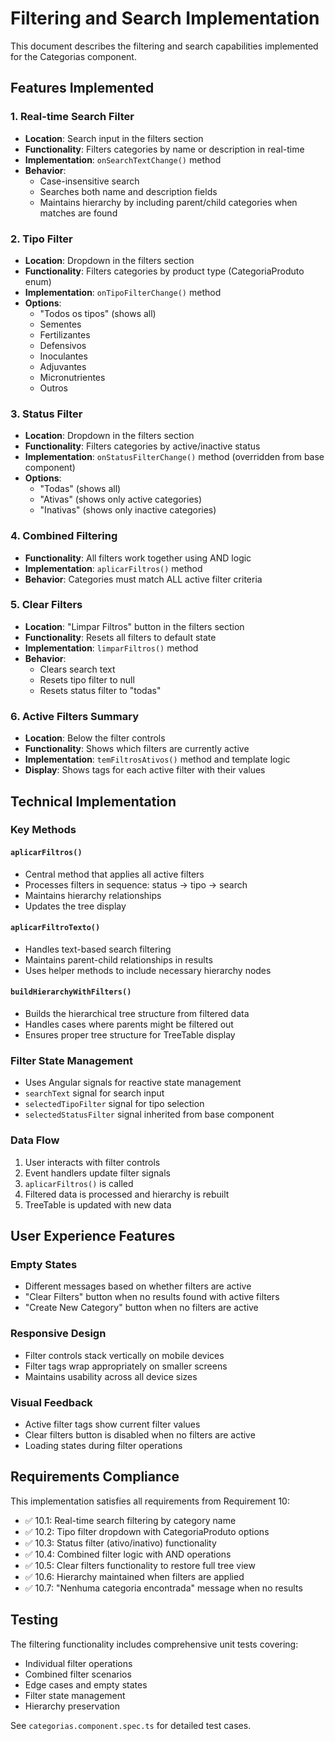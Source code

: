 # Filtering and Search Implementation

This document describes the filtering and search capabilities implemented for the Categorias component.

## Features Implemented

### 1. Real-time Search Filter
- **Location**: Search input in the filters section
- **Functionality**: Filters categories by name or description in real-time
- **Implementation**: `onSearchTextChange()` method
- **Behavior**: 
  - Case-insensitive search
  - Searches both name and description fields
  - Maintains hierarchy by including parent/child categories when matches are found

### 2. Tipo Filter
- **Location**: Dropdown in the filters section
- **Functionality**: Filters categories by product type (CategoriaProduto enum)
- **Implementation**: `onTipoFilterChange()` method
- **Options**: 
  - "Todos os tipos" (shows all)
  - Sementes
  - Fertilizantes
  - Defensivos
  - Inoculantes
  - Adjuvantes
  - Micronutrientes
  - Outros

### 3. Status Filter
- **Location**: Dropdown in the filters section
- **Functionality**: Filters categories by active/inactive status
- **Implementation**: `onStatusFilterChange()` method (overridden from base component)
- **Options**:
  - "Todas" (shows all)
  - "Ativas" (shows only active categories)
  - "Inativas" (shows only inactive categories)

### 4. Combined Filtering
- **Functionality**: All filters work together using AND logic
- **Implementation**: `aplicarFiltros()` method
- **Behavior**: Categories must match ALL active filter criteria

### 5. Clear Filters
- **Location**: "Limpar Filtros" button in the filters section
- **Functionality**: Resets all filters to default state
- **Implementation**: `limparFiltros()` method
- **Behavior**: 
  - Clears search text
  - Resets tipo filter to null
  - Resets status filter to "todas"

### 6. Active Filters Summary
- **Location**: Below the filter controls
- **Functionality**: Shows which filters are currently active
- **Implementation**: `temFiltrosAtivos()` method and template logic
- **Display**: Shows tags for each active filter with their values

## Technical Implementation

### Key Methods

#### `aplicarFiltros()`
- Central method that applies all active filters
- Processes filters in sequence: status → tipo → search
- Maintains hierarchy relationships
- Updates the tree display

#### `aplicarFiltroTexto()`
- Handles text-based search filtering
- Maintains parent-child relationships in results
- Uses helper methods to include necessary hierarchy nodes

#### `buildHierarchyWithFilters()`
- Builds the hierarchical tree structure from filtered data
- Handles cases where parents might be filtered out
- Ensures proper tree structure for TreeTable display

### Filter State Management
- Uses Angular signals for reactive state management
- `searchText` signal for search input
- `selectedTipoFilter` signal for tipo selection
- `selectedStatusFilter` signal inherited from base component

### Data Flow
1. User interacts with filter controls
2. Event handlers update filter signals
3. `aplicarFiltros()` is called
4. Filtered data is processed and hierarchy is rebuilt
5. TreeTable is updated with new data

## User Experience Features

### Empty States
- Different messages based on whether filters are active
- "Clear Filters" button when no results found with active filters
- "Create New Category" button when no filters are active

### Responsive Design
- Filter controls stack vertically on mobile devices
- Filter tags wrap appropriately on smaller screens
- Maintains usability across all device sizes

### Visual Feedback
- Active filter tags show current filter values
- Clear filters button is disabled when no filters are active
- Loading states during filter operations

## Requirements Compliance

This implementation satisfies all requirements from Requirement 10:

- ✅ 10.1: Real-time search filtering by category name
- ✅ 10.2: Tipo filter dropdown with CategoriaProduto options  
- ✅ 10.3: Status filter (ativo/inativo) functionality
- ✅ 10.4: Combined filter logic with AND operations
- ✅ 10.5: Clear filters functionality to restore full tree view
- ✅ 10.6: Hierarchy maintained when filters are applied
- ✅ 10.7: "Nenhuma categoria encontrada" message when no results

## Testing

The filtering functionality includes comprehensive unit tests covering:
- Individual filter operations
- Combined filter scenarios
- Edge cases and empty states
- Filter state management
- Hierarchy preservation

See `categorias.component.spec.ts` for detailed test cases.